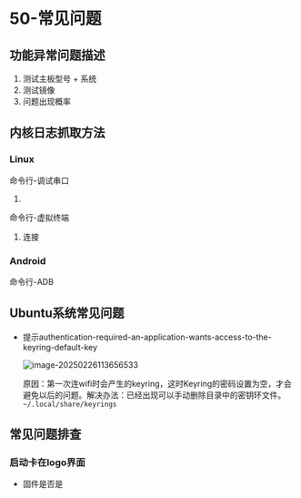# 50-常见问题





## 功能异常问题描述

1. 测试主板型号 + 系统
2. 测试镜像
3. 问题出现概率





## 内核日志抓取方法

### Linux

命令行-调试串口

1. 



命令行-虚拟终端

1. 连接





### Android

命令行-ADB





## Ubuntu系统常见问题

* 提示authentication-required-an-application-wants-access-to-the-keyring-default-key 

  ![image-20250226113656533](http://tanzhtanzh.oss-cn-shenzhen.aliyuncs.com/img/image-20250226113656533.png)

  ​	原因：第一次连wifi时会产生的keyring，这时Keyring的密码设置为空，才会避免以后的问题。
  ​	解决办法：已经出现可以手动删除目录中的密钥环文件。`~/.local/share/keyrings`





## 常见问题排查

### 启动卡在logo界面

* 固件是否是


